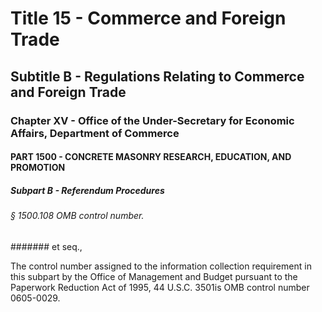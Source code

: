 
# Title 15 - Commerce and Foreign Trade
## Subtitle B - Regulations Relating to Commerce and Foreign Trade
### Chapter XV - Office of the Under-Secretary for Economic Affairs, Department of Commerce
#### PART 1500 - CONCRETE MASONRY RESEARCH, EDUCATION, AND PROMOTION
##### Subpart B - Referendum Procedures
###### § 1500.108 OMB control number.
####### et seq.,

The control number assigned to the information collection requirement in this subpart by the Office of Management and Budget pursuant to the Paperwork Reduction Act of 1995, 44 U.S.C. 3501is OMB control number 0605-0029.
